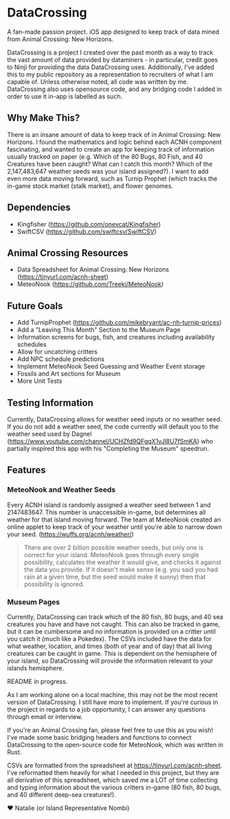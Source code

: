 # DataCrossing
A fan-made passion project. iOS app designed to keep track of data mined from Animal Crossing: New Horizons.

DataCrossing is a project I created over the past month as a way to track the vast amount of data provided by dataminers - in particular, credit goes to Ninji for providing the data DataCrossing uses.
Additionally, I've added this to my public repository as a representation to recruiters of what I am capable of. Unless otherwise noted, all code was written by me. 
DataCrossing also uses opensource code, and any bridging code I added in order to use it in-app is labelled as such. 

## Why Make This?
There is an insane amount of data to keep track of in Animal Crossing: New Horizons. I found the mathematics and logic behind each ACNH component fascinating, and wanted to create an app for keeping track of information usually tracked on paper (e.g. Which of the 80 Bugs, 80 Fish, and 40 Creatures have been caught? What can I catch this month? Which of the 2,147,483,647 weather seeds was your island assigned?). I want to add even more data moving forward, such as Turnip Prophet (which tracks the in-game stock market (stalk market), and flower genomes. 

## Dependencies
* Kingfisher (https://github.com/onevcat/Kingfisher)
* SwiftCSV (https://github.com/swiftcsv/SwiftCSV)

## Animal Crossing Resources 
* Data Spreadsheet for Animal Crossing: New Horizons (https://tinyurl.com/acnh-sheet)
* MeteoNook (https://github.com/Treeki/MeteoNook)

## Future Goals
* Add TurnipProphet (https://github.com/mikebryant/ac-nh-turnip-prices)
* Add a "Leaving This Month" Section to the Museum Page
* Information screens for bugs, fish, and creatures including availability schedules
* Allow for uncatching critters
* Add NPC schedule predictions
* Implement MeteoNook Seed Guessing and Weather Event storage
* Fossils and Art sections for Museum
* More Unit Tests

## Testing Information
Currently, DataCrossing allows for weather seed inputs or no weather seed. If you do not add a weather seed, the code currently will default you to the weather seed used by Dagnel (https://www.youtube.com/channel/UCHZfd9QFgqX1vJl8U7fSmKA) who partially inspired this app with his "Completing the Museum" speedrun. 

## Features

### MeteoNook and Weather Seeds
Every ACNH island is randomly assigned a weather seed between 1 and 2147483647. This number is unaccessible in-game, but determines all weather for that island moving forward. The team at MeteoNook created an online applet to keep track of your weather until you're able to narrow down your seed. (https://wuffs.org/acnh/weather/)
> There are over 2 billion possible weather seeds, but only one is correct for your island. MeteoNook goes through every single possibility, calculates the weather it would give, and checks it against the data you provide. If it doesn't make sense (e.g. you said you had rain at a given time, but the seed would make it sunny) then that possibility is ignored.

### Museum Pages
Currently, DataCrossing can track which of the 80 fish, 80 bugs, and 40 sea creatures you have and have not caught. This can also be tracked in game, but it can be cumbersome and no information is provided on a critter until you catch it (much like a Pokedex). The CSVs included have the data for what weather, location, and times (both of year and of day) that all living creatures can be caught in game. This is dependent on the hemisphere of your island, so DataCrossing will provide the information relevant to your islands hemisphere. 

README in progress. 

As I am working alone on a local machine, this may not be the most recent version of DataCrossing. I still have more to implement. If you're curious in the project in regards to a job opportunity,
I can answer any questions through email or interview.

If you're an Animal Crossing fan, please feel free to use this as you wish! I've made some basic bridging headers and functions to connect DataCrossing to the open-source code for MeteoNook, which was written in Rust.

CSVs are formatted from the spreadsheet at https://tinyurl.com/acnh-sheet. I've reformatted them heavily for what I needed in this project, but they are all derivative of this spreadsheet, which saved me a LOT of time collecting and typing information about the
various critters in-game (80 fish, 80 bugs, and 40 different deep-sea creatures!). 

:heart: Natalie (or Island Representative Nombi)
